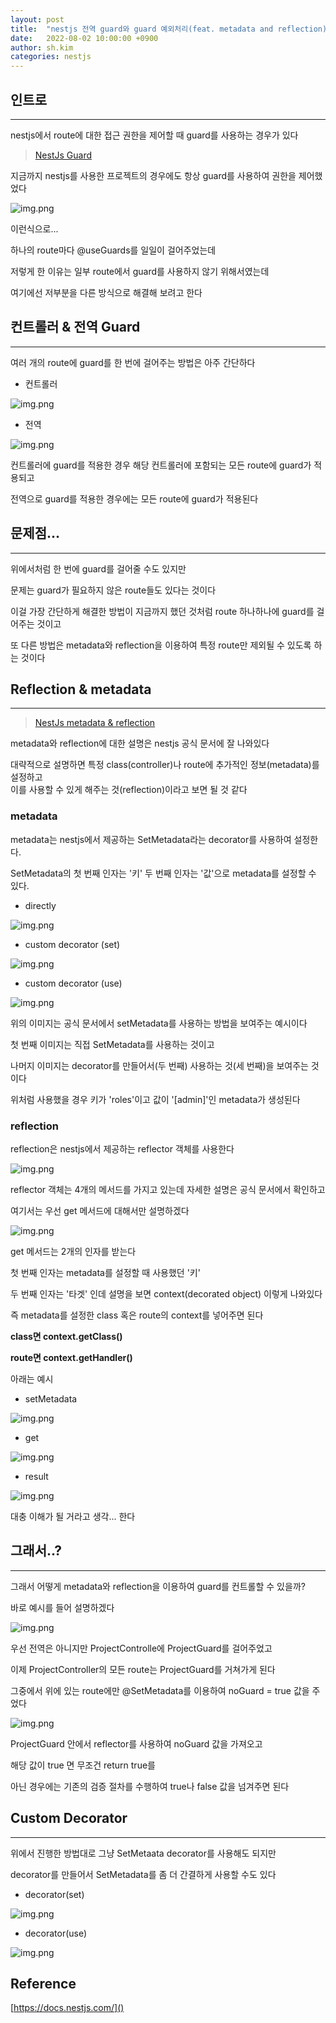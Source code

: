 ```yaml
---
layout: post
title:  "nestjs 전역 guard와 guard 예외처리(feat. metadata and reflection)"
date:   2022-08-02 10:00:00 +0900
author: sh.kim
categories: nestjs
---
```


## 인트로

---
nestjs에서 route에 대한 접근 권한을 제어할 때 guard를 사용하는 경우가 있다

> [NestJs Guard](https://docs.nestjs.com/guards)

지금까지 nestjs를 사용한 프로젝트의 경우에도 항상 guard를 사용하여 권한을 제어했었다

![img.png](/assets/images/sh/20220802/guard-1.png)

이런식으로...

하나의 route마다 @useGuards를 일일이 걸어주었는데

저렇게 한 이유는 일부 route에서 guard를 사용하지 않기 위해서였는데

여기에선 저부분을 다른 방식으로 해결해 보려고 한다

## 컨트롤러 & 전역 Guard

---

여러 개의 route에 guard를 한 번에 걸어주는 방법은 아주 간단하다

* 컨트롤러

![img.png](/assets/images/sh/20220802/guard-2.png)

* 전역

![img.png](/assets/images/sh/20220802/guard-3.png)

컨트롤러에 guard를 적용한 경우 해당 컨트롤러에 포함되는 모든 route에 guard가 적용되고

전역으로 guard를 적용한 경우에는 모든 route에 guard가 적용된다

## 문제점...

---

위에서처럼 한 번에 guard를 걸어줄 수도 있지만

문제는 guard가 필요하지 않은 route들도 있다는 것이다

이걸 가장 간단하게 해결한 방법이 지금까지 했던 것처럼 route 하나하나에 guard를 걸어주는 것이고 

또 다른 방법은 metadata와 reflection을 이용하여 특정 route만 제외될 수 있도록 하는 것이다

## Reflection & metadata

---

> [NestJs metadata & reflection](https://docs.nestjs.com/fundamentals/execution-context#reflection-and-metadata])

metadata와 reflection에 대한 설명은 nestjs 공식 문서에 잘 나와있다

대략적으로 설명하면 특정 class(controller)나 route에 추가적인 정보(metadata)를 설정하고<br/>
이를 사용할 수 있게 해주는 것(reflection)이라고 보면 될 것 같다

### metadata
metadata는 nestjs에서 제공하는 SetMetadata라는 decorator를 사용하여 설정한다.

SetMetadata의 첫 번째 인자는 '키' 두 번째 인자는 '값'으로 metadata를 설정할 수 있다.

* directly

![img.png](/assets/images/sh/20220802/meta-1.png)

* custom decorator (set)

![img.png](/assets/images/sh/20220802/meta-2.png)

* custom decorator (use)

![img.png](/assets/images/sh/20220802/meta-3.png)

위의 이미지는 공식 문서에서 setMetadata를 사용하는 방법을 보여주는 예시이다

첫 번째 이미지는 직접 SetMetadata를 사용하는 것이고

나머지 이미지는 decorator를 만들어서(두 번째) 사용하는 것(세 번째)을 보여주는 것이다

위처럼 사용했을 경우 키가 'roles'이고 값이 '[admin]'인 metadata가 생성된다

### reflection

reflection은 nestjs에서 제공하는 reflector 객체를 사용한다

![img.png](/assets/images/sh/20220802/img_3.png)

reflector 객체는 4개의 메서드를 가지고 있는데 자세한 설명은 공식 문서에서 확인하고

여기서는 우선 get 메서드에 대해서만 설명하겠다

![img.png](/assets/images/sh/20220802/img_4.png)

get 메서드는 2개의 인자를 받는다

첫 번째 인자는 metadata를 설정할 때 사용했던 '키'

두 번째 인자는 '타겟' 인데 설명을 보면 context(decorated object) 이렇게 나와있다

즉 metadata를 설정한 class 혹은 route의 context를 넣어주면 된다 

**class면 context.getClass()**

**route면 context.getHandler()**

아래는 예시

* setMetadata

![img.png](/assets/images/sh/20220802/img.png)

* get

![img.png](/assets/images/sh/20220802/img_1.png)

* result

![img.png](/assets/images/sh/20220802/img_2.png)

대충 이해가 될 거라고 생각... 한다

## 그래서..?

---

그래서 어떻게 metadata와 reflection을 이용하여 guard를 컨트롤할 수 있을까?

바로 예시를 들어 설명하겠다

![img.png](/assets/images/sh/20220802/img_5.png)

우선 전역은 아니지만 ProjectControlle에 ProjectGuard를 걸어주었고

이제 ProjectController의 모든 route는 ProjectGuard를 거쳐가게 된다

그중에서 위에 있는 route에만 @SetMetadata를 이용하여 noGuard = true 값을 주었다

![img.png](/assets/images/sh/20220802/img_6.png)

ProjectGuard 안에서 reflector를 사용하여 noGuard 값을 가져오고

해당 값이 true 면 무조건 return true를

아닌 경우에는 기존의 검증 절차를 수행하여 true나 false 값을 넘겨주면 된다

## Custom Decorator

--- 

위에서 진행한 방법대로 그냥 SetMetaata decorator를 사용해도 되지만

decorator를 만들어서 SetMetadata를 좀 더 간결하게 사용할 수도 있다

* decorator(set)

![img.png](/assets/images/sh/20220802/img_7.png)

* decorator(use)

![img.png](/assets/images/sh/20220802/img_8.png)

## Reference
[https://docs.nestjs.com/]()


[jekyll-docs]: https://jekyllrb.com/docs/home
[jekyll-gh]:   https://github.com/jekyll/jekyll
[jekyll-talk]: https://talk.jekyllrb.com/
